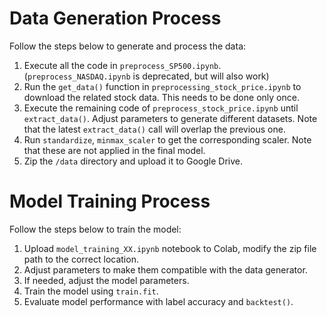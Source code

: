 # Data Generation Process

Follow the steps below to generate and process the data:

1. Execute all the code in `preprocess_SP500.ipynb`. (`preprocess_NASDAQ.ipynb` is deprecated, but will also work)
2. Run the `get_data()` function in `preprocessing_stock_price.ipynb` to download the related stock data. This needs to be done only once.
3. Execute the remaining code of `preprocess_stock_price.ipynb` until `extract_data()`. Adjust parameters to generate different datasets. Note that the latest `extract_data()` call will overlap the previous one.
4. Run `standardize`, `minmax_scaler` to get the corresponding scaler. Note that these are not applied in the final model.
5. Zip the `/data` directory and upload it to Google Drive.

# Model Training Process

Follow the steps below to train the model:

1. Upload `model_training_XX.ipynb` notebook to Colab, modify the zip file path to the correct location.
2. Adjust parameters to make them compatible with the data generator.
3. If needed, adjust the model parameters.
4. Train the model using `train.fit`.
5. Evaluate model performance with label accuracy and `backtest()`.
